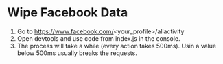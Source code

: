 # Wipe Facebook Data

1. Go to https://www.facebook.com/<your_profile>/allactivity
2. Open devtools and use code from index.js in the console.
3. The process will take a while (every action takes 500ms). Usin a value below 500ms usually breaks the requests.

